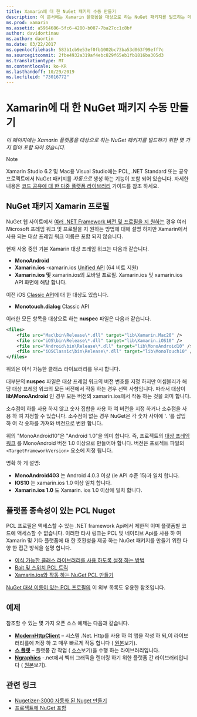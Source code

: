 ```yaml
---
title: Xamarin에 대 한 NuGet 패키지 수동 만들기
description: 이 문서에는 Xamarin 플랫폼을 대상으로 하는 NuGet 패키지를 빌드하는 데 유용한 팁이 포함 되어 있습니다. NuGet 패키지 Xamarin 프로필, 플랫폼 종속성이 있는 PCL Nuget 및 다양 한 오픈 소스 샘플에 대 한 링크를 설명 합니다.
ms.prod: xamarin
ms.assetid: a5964686-5fc6-4280-b087-7ba27cc1c8bf
author: davidortinau
ms.author: daortin
ms.date: 03/22/2017
ms.openlocfilehash: 583b1cb9e53ef0fb1002bc73ba53d063f99eff7c
ms.sourcegitcommit: 2fbe4932a319af4ebc829f65eb1fb1816ba305d3
ms.translationtype: MT
ms.contentlocale: ko-KR
ms.lasthandoff: 10/29/2019
ms.locfileid: "73016772"
---
```

# <a name="manually-creating-nuget-packages-for-xamarin"></a>Xamarin에 대 한 NuGet 패키지 수동 만들기

_이 페이지에는 Xamarin 플랫폼을 대상으로 하는 NuGet 패키지를 빌드하기 위한 몇 가지 팁이 포함 되어 있습니다._

> [!NOTE]
> Xamarin Studio 6.2 및 Mac용 Visual Studio에는 PCL, .NET Standard 또는 공유 프로젝트에서 NuGet 패키지를 _자동으로_ 생성 하는 기능이 포함 되어 있습니다. 자세한 내용은 [코드 공유에 대 한 다중 플랫폼 라이브러리](~/cross-platform/app-fundamentals/nuget-multiplatform-libraries/index.md) 가이드를 참조 하세요.

## <a name="nuget-package-xamarin-profiles"></a>NuGet 패키지 Xamarin 프로필

NuGet 웹 사이트에서 [여러 .NET Framework 버전 및 프로필을 지 원하는](https://docs.nuget.org/create/enforced-package-conventions) 경우 여러 Microsoft 프레임 워크 및 프로필을 지 원하는 방법에 대해 설명 하지만 Xamarin에서 사용 되는 대상 프레임 워크 이름은 포함 되지 않습니다.

현재 사용 중인 기본 Xamarin 대상 프레임 워크는 다음과 같습니다.

- **MonoAndroid**
- **Xamarin.ios** -xamarin.ios [Unified API](~/cross-platform/macios/unified/index.md) (64 비트 지원)
- **Xamarin.ios 및** xamarin.ios의 모바일 프로필. Xamarin.ios 및 xamarin.ios API 화면에 해당 합니다.

이전 iOS [Classic API](~/cross-platform/macios/unified/index.md)에 대 한 대상도 있습니다.

- **Monotouch.dialog** Classic API

이러한 모든 항목을 대상으로 하는 **nuspec** 파일은 다음과 같습니다.

```xml
<files>
    <file src="Mac\bin\Release\*.dll" target="lib\Xamarin.Mac20" />
    <file src="iOS\bin\Release\*.dll" target="lib\Xamarin.iOS10" />
    <file src="Android\bin\Release\*.dll" target="lib\MonoAndroid10" />
    <file src="iOSClassic\bin\Release\*.dll" target="lib\MonoTouch10" />
</files>
```

위의은 이식 가능한 클래스 라이브러리를 무시 합니다.

대부분의 **nuspec** 파일은 대상 프레임 워크의 버전 번호를 지정 하지만 어셈블리가 해당 대상 프레임 워크의 모든 버전에서 작동 하는 경우 선택 사항입니다. 따라서 대상이 **lib\MonoAndroid** 인 경우 모든 버전의 xamarin.ios에서 작동 하는 것을 의미 합니다.

소수점이 하를 사용 하지 않고 숫자 집합을 사용 하 여 버전을 지정 하거나 소수점을 사용 하 여 지정할 수 있습니다. 소수점이 없는 경우 NuGet은 각 숫자 사이에 '. '를 삽입 하 여 각 숫자를 가져와 버전으로 변환 합니다.

위의 "MonoAndroid10"은 "Android 1.0"을 의미 합니다. 즉, 프로젝트의 [대상 프레임 워크](~/android/app-fundamentals/android-api-levels.md) 를 MonoAndroid 버전 1.0 이상으로 만들어야 합니다. 버전은 프로젝트 파일의 `<TargetFrameworkVersion>` 요소에 지정 됩니다.

명확 하 게 설명:

- **MonoAndroid403** 는 Android 4.0.3 이상 (ie API 수준 15)과 일치 합니다.
- **IOS10** 는 xamarin.ios 1.0 이상 일치 합니다.
- **Xamarin.ios 1.0** 도 Xamarin. ios 1.0 이상에 일치 합니다.

## <a name="pcl-nugets-with-platform-dependencies"></a>플랫폼 종속성이 있는 PCL Nuget

PCL 프로필은 액세스할 수 있는 .NET framework Api에서 제한적 이며 플랫폼별 코드에 액세스할 수 없습니다. 이러한 타사 링크는 PCL 및 네이티브 Api를 사용 하 여 Xamarin 및 기타 플랫폼에 대 한 호환성을 제공 하는 NuGet 패키지를 만들기 위한 다양 한 접근 방식을 설명 합니다.

- [이식 가능한 클래스 라이브러리를 사용 하도록 설정 하는 방법](https://blogs.msdn.com/b/dsplaisted/archive/2012/08/27/how-to-make-portable-class-libraries-work-for-you.aspx)
- [Bait 및 스위치 PCL 트릭](https://log.paulbetts.org/the-bait-and-switch-pcl-trick/)
- [Xamarin.ios와 작동 하는 NuGet PCL 만들기](https://www.jimbobbennett.io/creating-a-nuget-pcl-that-works-with-xamarin-ios/)

[NuGet 대상 이름이 있는 PCL 프로필의](https://portablelibraryprofiles.stephencleary.com) 이 외부 목록도 유용한 참조입니다.

## <a name="examples"></a>예제

참조할 수 있는 몇 가지 오픈 소스 예제는 다음과 같습니다.

- [**ModernHttpClient**](https://www.nuget.org/packages/modernhttpclient/) – 시스템 .Net. Http를 사용 하 여 앱을 작성 하 되,이 라이브러리를에 저장 하 고 매우 빠르게 작동 합니다 ( [원본](https://github.com/paulcbetts/ModernHttpClient)보기).
- [**스 플랫**](https://www.nuget.org/packages/Splat/) – 플랫폼 간 작업 ( [소스](https://github.com/paulcbetts/Splat)보기)을 수행 하는 라이브러리입니다.
- [**Ngraphics**](https://www.nuget.org/packages/NGraphics/) -.net에서 벡터 그래픽을 렌더링 하기 위한 플랫폼 간 라이브러리입니다 ( [원본](https://github.com/praeclarum/NGraphics/blob/master/NGraphics.nuspec)보기).

## <a name="related-links"></a>관련 링크

- [Nugetizer-3000 자동화 된 Nuget 만들기](~/cross-platform/app-fundamentals/nuget-multiplatform-libraries/index.md)       
- [프로젝트에 NuGet 포함](https://docs.microsoft.com/visualstudio/mac/nuget-walkthrough)
